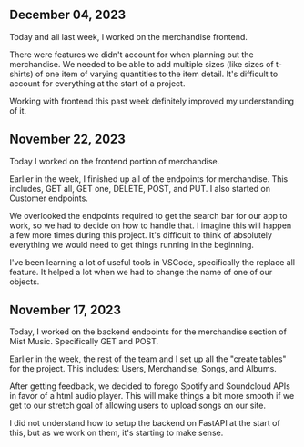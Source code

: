 ## December 04, 2023

Today and all last week, I worked on the merchandise frontend.

There were features we didn't account for when planning out the merchandise. We needed to be able to add multiple sizes (like sizes of t-shirts) of one item of varying quantities to the item detail. It's difficult to account for everything at the start of a project.

Working with frontend this past week definitely improved my understanding of it.

## November 22, 2023

Today I worked on the frontend portion of merchandise.

Earlier in the week, I finished up all of the endpoints for merchandise. This includes, GET all, GET one, DELETE, POST, and PUT.
I also started on Customer endpoints.

We overlooked the endpoints required to get the search bar for our app to work, so we had to decide on how to handle that. I imagine this will happen a few more times during this project. It's difficult to think of absolutely everything we would need to get things running in the beginning.

I've been learning a lot of useful tools in VSCode, specifically the replace all feature. It helped a lot when we had to change the name of one of our objects.

## November 17, 2023

Today, I worked on the backend endpoints for the merchandise section of Mist Music. Specifically GET and POST.

Earlier in the week, the rest of the team and I set up all the "create tables" for the project. This includes: Users, Merchandise, Songs, and Albums.

After getting feedback, we decided to forego Spotify and Soundcloud APIs in favor of a html audio player. This will make things a bit more smooth if we get to our stretch goal of allowing users to upload songs on our site.

I did not understand how to setup the backend on FastAPI at the start of this, but as we work on them, it's starting to make sense.
